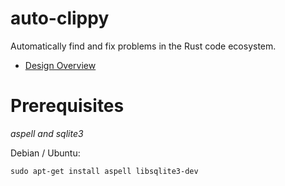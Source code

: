 # auto-clippy

Automatically find and fix problems in the Rust code ecosystem.

* [Design Overview][design]

[design]: docs/Design_Overview.md

# Prerequisites

*aspell and sqlite3*

Debian / Ubuntu:

```
sudo apt-get install aspell libsqlite3-dev
```
